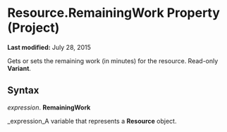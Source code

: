 
# Resource.RemainingWork Property (Project)

 **Last modified:** July 28, 2015

Gets or sets the remaining work (in minutes) for the resource. Read-only  **Variant**.

## Syntax

 _expression_. **RemainingWork**

 _expression_A variable that represents a  **Resource** object.

